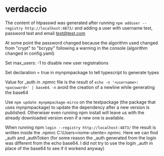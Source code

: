 # verdaccio

The content of htpasswd was generated after running `npm adduser --registry http://localhost:4873/` and adding a user with username test, password test and email test@test.com

At some point the password changed because the algorithm used changed from "crypt" to "bcrypy" following a warning in the console (algorithm changed in config.yaml)

Set max_users: -1 to disable new user registrations

Set declaration = true in mynpmpackage to tell typescript to generate types

Value for \_auth in .npmrc file is the result of `echo -n '<username>:<password>' | base64`. `-n` avoid the creation of a newline while generating the base64

Use `npm update mynpmpackage-mirco` on the testpackage (the package that uses mynpmpackage) to update the dependency after a new version is published. Otherwiser even running npm install will leave us with the already downloaded version even if a new one is available.

When running npm `login --registry http://localhost:4873/` the result is written inside the .npmrc C:\Users\<nome-utente>\.npmrc.
Here we can find \_auth and \_authToken (for some reason the \_auth generated from the login was different from the echo base64. I did not try to use the login \_auth in place of the base64 to see if it workend anyway)
